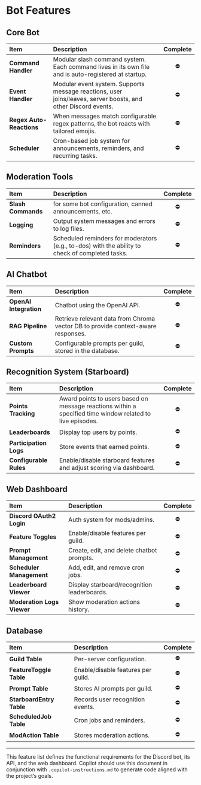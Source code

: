 # Bot Features

## Core Bot
| Item | Description | Complete |
|:-----|:------------|:--------:|
| **Command Handler** | Modular slash command system. Each command lives in its own file and is auto-registered at startup.| ⛔ |
| **Event Handler** | Modular event system. Supports message reactions, user joins/leaves, server boosts, and other Discord events.| ⛔ |
| **Regex Auto-Reactions** | When messages match configurable regex patterns, the bot reacts with tailored emojis.| ⛔ |
| **Scheduler** | Cron-based job system for announcements, reminders, and recurring tasks.| ⛔ |

## Moderation Tools
| Item | Description | Complete |
|:-----|:------------|:--------:|
| **Slash Commands** | for some bot configuration, canned announcements, etc. | ⛔ |
| **Logging** | Output system messages and errors to log files. | ⛔ |
| **Reminders** | Scheduled reminders for moderators (e.g., to-dos) with the ability to check of completed tasks. | ⛔ |

## AI Chatbot
| Item | Description | Complete |
|:-----|:------------|:--------:|
| **OpenAI Integration** | Chatbot using the OpenAI API. | ⛔ |
| **RAG Pipeline** | Retrieve relevant data from Chroma vector DB to provide context-aware responses. | ⛔ |
| **Custom Prompts** | Configurable prompts per guild, stored in the database. | ⛔ |

## Recognition System (Starboard)
| Item | Description | Complete |
|:-----|:------------|:--------:|
| **Points Tracking** | Award points to users based on message reactions within a specified time window related to live episodes. | ⛔ |
| **Leaderboards** | Display top users by points. | ⛔ |
| **Participation Logs** | Store events that earned points. | ⛔ |
| **Configurable Rules** | Enable/disable starboard features and adjust scoring via dashboard. | ⛔ |

## Web Dashboard
| Item | Description | Complete |
|:-----|:------------|:--------:|
| **Discord OAuth2 Login** | Auth system for mods/admins. | ⛔ |
| **Feature Toggles** | Enable/disable features per guild. | ⛔ |
| **Prompt Management** | Create, edit, and delete chatbot prompts. | ⛔ |
| **Scheduler Management** | Add, edit, and remove cron jobs. | ⛔ |
| **Leaderboard Viewer** | Display starboard/recognition leaderboards. | ⛔ |
| **Moderation Logs Viewer** | Show moderation actions history. | ⛔ |

## Database
| Item | Description | Complete |
|:-----|:------------|:--------:|
| **Guild Table** | Per-server configuration. | ⛔ |
| **FeatureToggle Table** | Enable/disable features per guild. | ⛔ |
| **Prompt Table** | Stores AI prompts per guild. | ⛔ |
| **StarboardEntry Table** | Records user recognition events. | ⛔ |
| **ScheduledJob Table** | Cron jobs and reminders. | ⛔ |
| **ModAction Table** | Stores moderation actions. | ⛔ |

---

This feature list defines the functional requirements for the Discord bot, its API, and the web dashboard. Copilot should use this document in conjunction with `.copilot-instructions.md` to generate code aligned with the project’s goals.
